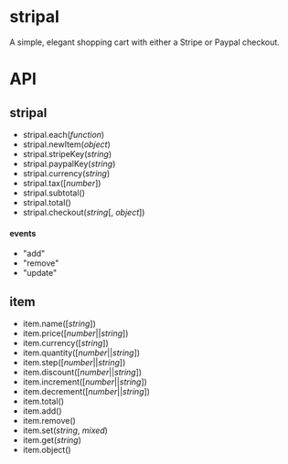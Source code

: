 stripal
=======

A simple, elegant shopping cart with either a Stripe or Paypal checkout.

# API
## stripal
- stripal.each(_function_)
- stripal.newItem(_object_)
- stripal.stripeKey(_string_)
- stripal.paypalKey(_string_)
- stripal.currency(_string_)
- stripal.tax([_number_])
- stripal.subtotal()
- stripal.total()
- stripal.checkout(_string_[, _object_])
#### events
- "add"
- "remove"
- "update"

## item
- item.name([_string_])
- item.price([_number_||_string_])
- item.currency([_string_])
- item.quantity([_number_||_string_])
- item.step([_number_||_string_])
- item.discount([_number_||_string_])
- item.increment([_number_||_string_])
- item.decrement([_number_||_string_])
- item.total()
- item.add()
- item.remove()
- item.set(_string_, _mixed_)
- item.get(_string_)
- item.object()
